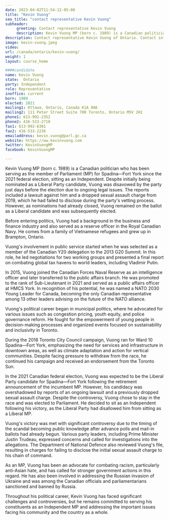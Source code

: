 ```yaml
---
date: 2023-04-02T11:54:12-05:00
title: "Kevin Vuong"
seo_title: "contact representative Kevin Vuong"
subheader:
     greeting: Contact representative Kevin Vuong
     description: Kevin Vuong MP (born c. 1989) is a Canadian politician who has been serving as the member of Parliament (MP) for Spadina—Fort York since the 2021 federal election, sitting as an Independent.
description: Contact representative Kevin Vuong of Ontario. Contact information for Kevin Vuong includes email address, phone number, and mailing address.
image: kevin-vuong.jpeg
video:
url: /canada/ontario/kevin-vuong/
weight: 1
layout: course_home

####candidate
name: Kevin Vuong
state:	Ontario
party: Independent
role: Representative
inoffice: current
born: 1989
elected: 2021
mailing1: Ottawa, Ontario, Canada K1A 0A6
mailing2: 111 Peter Street Suite 700 Toronto, Ontario M5V 2H1
phone1: 613-992-2352
phone2: 416-533-2710
fax1: 613-992-6301
fax2: 416-533-2236
emailaddress: kevin.vuong@parl.gc.ca
website: https://ww.kevinvuong.com
twitter: KevinVuongMP
facebook: KevinVuongMP

---
```


Kevin Vuong MP (born c. 1989) is a Canadian politician who has been serving as the member of Parliament (MP) for Spadina—Fort York since the 2021 federal election, sitting as an Independent. Despite initially being nominated as a Liberal Party candidate, Vuong was disavowed by the party just days before the election due to ongoing legal issues. The reports included a lawsuit against him and a dropped sexual assault charge from 2019, which he had failed to disclose during the party's vetting process. However, as nominations had already closed, Vuong remained on the ballot as a Liberal candidate and was subsequently elected.

Before entering politics, Vuong had a background in the business and finance industry and also served as a reserve officer in the Royal Canadian Navy. He comes from a family of Vietnamese refugees and grew up in Brampton, Ontario.

Vuong's involvement in public service started when he was selected as a member of the Canadian Y20 delegation to the 2013 G20 Summit. In this role, he led negotiations for two working groups and presented a final report on combating global tax havens to world leaders, including Vladimir Putin.

In 2015, Vuong joined the Canadian Forces Naval Reserve as an intelligence officer and later transferred to the public affairs branch. He was promoted to the rank of Sub-Lieutenant in 2021 and served as a public affairs officer at HMCS York. In recognition of his potential, he was named a NATO 2030 Young Leader for Canada, becoming the only Canadian representative among 13 other leaders advising on the future of the NATO alliance.

Vuong's political career began in municipal politics, where he advocated for various issues such as congestion pricing, youth equity, and police governance reform. He fought for the empowerment of young people in decision-making processes and organized events focused on sustainability and inclusivity in Toronto.

During the 2018 Toronto City Council campaign, Vuong ran for Ward 10 Spadina—Fort York, emphasizing the need for services and infrastructure in downtown areas, as well as climate adaptation and action for vertical communities. Despite facing pressure to withdraw from the race, he continued his campaign and received an endorsement from the Toronto Sun.

In the 2021 Canadian federal election, Vuong was expected to be the Liberal Party candidate for Spadina—Fort York following the retirement announcement of the incumbent MP. However, his candidacy was overshadowed by reports of an ongoing lawsuit and a previously dropped sexual assault charge. Despite the controversy, Vuong chose to stay in the race and was elected to Parliament. He decided to sit as an Independent following his victory, as the Liberal Party had disallowed him from sitting as a Liberal MP.

Vuong's victory was met with significant controversy due to the timing of the scandal becoming public knowledge after advance polls and mail-in ballots had already begun. Various party leaders, including Prime Minister Justin Trudeau, expressed concerns and called for investigations into the allegations. The Department of National Defence also reviewed Vuong's file, resulting in charges for failing to disclose the initial sexual assault charge to his chain of command.

As an MP, Vuong has been an advocate for combating racism, particularly anti-Asian hate, and has called for stronger government actions in this regard. He has also been involved in addressing the Russian invasion of Ukraine and was among the Canadian officials and parliamentarians sanctioned and banned by Russia.

Throughout his political career, Kevin Vuong has faced significant challenges and controversies, but he remains committed to serving his constituents as an Independent MP and addressing the important issues facing his community and the country as a whole.
